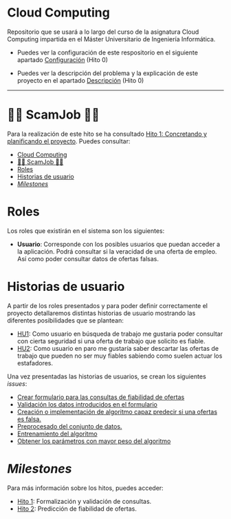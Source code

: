 # Cloud Computing

Repositorio que se usará a lo largo del curso de la asignatura Cloud Computing impartida en el Máster Universitario de Ingeniería Informática.

- Puedes ver la configuración de este respositorio en el siguiente apartado [Configuración](https://github.com/SrArtur/CC_21-22/blob/main/doc/configuracion.md) (Hito 0) 

- Puedes ver la descripción del problema y la explicación de este proyecto en el apartado [Descripción](https://github.com/SrArtur/CC_21-22/blob/main/doc/explicacionProyecto.md) (Hito 0)

****

# :female_detective:  ScamJob    :male_detective:



Para la realización de este hito se ha consultado [Hito 1: Concretando y planificando el proyecto](http://jj.github.io/CC/documentos/proyecto/1.Infraestructura.html). Puedes consultar:
- [Cloud Computing](#cloud-computing)
- [:female_detective:  ScamJob    :male_detective:](#female_detective--scamjob----male_detective)
- [Roles](#roles)
- [Historias de usuario](#historias-de-usuario)
- [_Milestones_](#milestones)

# Roles

Los roles que existirán en el sistema son los siguientes:

- __Usuario__: Corresponde con los posibles usuarios que puedan acceder a la aplicación. Podrá consultar si la veracidad de una oferta de empleo. Así como poder consultar datos de ofertas falsas.

# Historias de usuario

A partir de los roles presentados y para poder definir correctamente el proyecto detallaremos distintas historias de usuario mostrando las diferentes posibilidades que se plantean:

- [HU1](https://github.com/SrArtur/CC_21-22/issues/19): Como usuario en búsqueda de trabajo me gustaria poder consultar con cierta seguridad si una oferta de trabajo que solicito es fiable.
- [HU2](https://github.com/SrArtur/CC_21-22/issues/20): Como usuario en paro me gustaría saber descartar las ofertas de trabajo que pueden no ser muy fiables sabiendo como suelen actuar los estafadores.
  
Una vez presentadas las historias de usuarios, se crean los siguientes _issues_:

- [Crear formulario para las consultas de fiabilidad de ofertas](https://github.com/SrArtur/CC_21-22/issues/21)
- [Validación los datos introducidos en el formulario](https://github.com/SrArtur/CC_21-22/issues/22)
- [Creación o implementación de algoritmo capaz predecir si una ofertas es falsa.](https://github.com/SrArtur/CC_21-22/issues/23)
- [Preprocesado del conjunto de datos.](https://github.com/SrArtur/CC_21-22/issues/24)
- [Entrenamiento del algoritmo](https://github.com/SrArtur/CC_21-22/issues/25)
- [Obtener los parámetros con mayor peso del algoritmo](https://github.com/SrArtur/CC_21-22/issues/26)


# _Milestones_
Para más información sobre los hitos, puedes acceder:
- [Hito 1](https://github.com/SrArtur/CC_21-22/milestone/2): Formalización y validación de consultas.
- [Hito 2](https://github.com/SrArtur/CC_21-22/milestone/3): Predicción de fiabilidad de ofertas.




